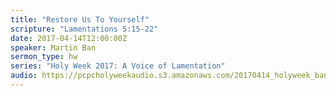 ```yaml
---
title: "Restore Us To Yourself"
scripture: "Lamentations 5:15-22"
date: 2017-04-14T12:00:00Z
speaker: Martin Ban
sermon_type: hw
series: "Holy Week 2017: A Voice of Lamentation"
audio: https://pcpcholyweekaudio.s3.amazonaws.com/20170414_holyweek_ban-58f1393100097.mp3 
---
```



